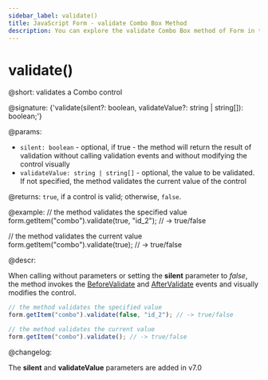 ```yaml
---
sidebar_label: validate()
title: JavaScript Form - validate Combo Box Method 
description: You can explore the validate Combo Box method of Form in the documentation of the DHTMLX JavaScript UI library. Browse developer guides and API reference, try out code examples and live demos, and download a free 30-day evaluation version of DHTMLX Suite 7.
---
```


# validate()

@short: validates a Combo control
 
@signature: {'validate(silent?: boolean, validateValue?: string | string[]): boolean;'}

@params:
- `silent: boolean` - optional, if true - the method will return the result of validation without calling validation events and without modifying the control visually
- `validateValue: string | string[]` - optional, the value to be validated. If not specified, the method validates the current value of the control

@returns:
`true`, if a control is valid; otherwise, `false`.

@example:
// the method validates the specified value
form.getItem("combo").validate(true, "id_2"); // -> true/false

// the method validates the current value
form.getItem("combo").validate(true); // -> true/false

@descr:

When calling without parameters or setting the **silent** parameter to *false*, the method invokes the [BeforeValidate](form/api/combo/combo_beforevalidate_event.md) and [AfterValidate](form/api/combo/combo_aftervalidate_event.md) events and visually modifies the control.

~~~js
// the method validates the specified value
form.getItem("combo").validate(false, "id_2"); // -> true/false

// the method validates the current value
form.getItem("combo").validate(); // -> true/false
~~~

@changelog: 

The **silent** and **validateValue** parameters are added in v7.0
